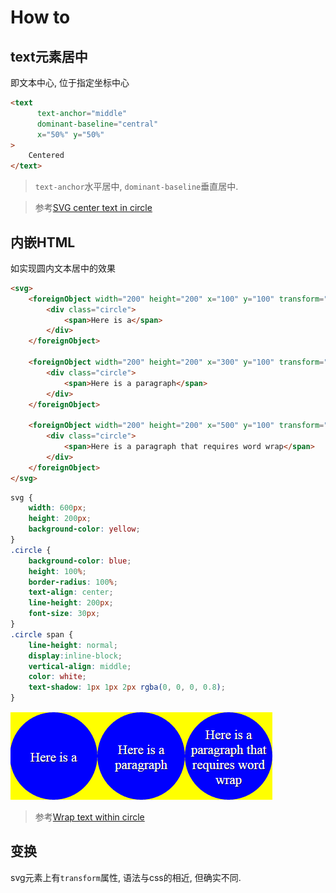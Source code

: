# How to

## text元素居中

即文本中心, 位于指定坐标中心

```html
<text 
      text-anchor="middle" 
      dominant-baseline="central" 
      x="50%" y="50%"
>
    Centered
</text>
```

> `text-anchor`水平居中, `dominant-baseline`垂直居中.

> 参考[SVG center text in circle](https://stackoverflow.com/a/60919616/12574399)

## 内嵌HTML

如实现圆内文本居中的效果

```html
<svg>
    <foreignObject width="200" height="200" x="100" y="100" transform="translate(-100,-100)">
        <div class="circle">
            <span>Here is a</span>
        </div>
    </foreignObject>

    <foreignObject width="200" height="200" x="300" y="100" transform="translate(-100,-100)">
        <div class="circle">
            <span>Here is a paragraph</span>
        </div>
    </foreignObject>

    <foreignObject width="200" height="200" x="500" y="100" transform="translate(-100,-100)">
        <div class="circle">
            <span>Here is a paragraph that requires word wrap</span>
        </div>
    </foreignObject>
</svg>
```

```css
svg {
    width: 600px;
    height: 200px;
    background-color: yellow;
}
.circle {
    background-color: blue;
    height: 100%;
    border-radius: 100%;
    text-align: center;
    line-height: 200px;
    font-size: 30px;
}
.circle span {
    line-height: normal;
    display:inline-block;
    vertical-align: middle;
    color: white;
    text-shadow: 1px 1px 2px rgba(0, 0, 0, 0.8);
}
```

![image-20200623114424332](.SVG/image-20200623114424332.png)

> 参考[Wrap text within circle](https://stackoverflow.com/a/30933053/12574399)

## 变换

svg元素上有`transform`属性, 语法与css的相近, 但确实不同.